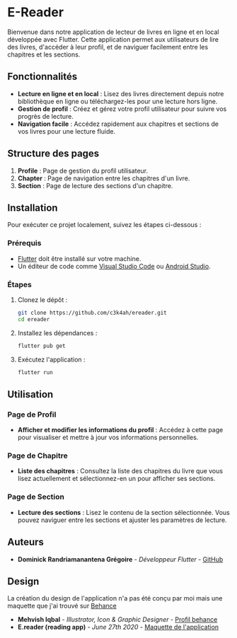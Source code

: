# E-Reader

Bienvenue dans notre application de lecteur de livres en ligne et en local développée avec Flutter. Cette application permet aux utilisateurs de lire des livres, d'accéder à leur profil, et de naviguer facilement entre les chapitres et les sections.

## Fonctionnalités

- **Lecture en ligne et en local** : Lisez des livres directement depuis notre bibliothèque en ligne ou téléchargez-les pour une lecture hors ligne.
- **Gestion de profil** : Créez et gérez votre profil utilisateur pour suivre vos progrès de lecture.
- **Navigation facile** : Accédez rapidement aux chapitres et sections de vos livres pour une lecture fluide.

## Structure des pages

1. **Profile** : Page de gestion du profil utilisateur.
2. **Chapter** : Page de navigation entre les chapitres d'un livre.
3. **Section** : Page de lecture des sections d'un chapitre.

## Installation

Pour exécuter ce projet localement, suivez les étapes ci-dessous :

### Prérequis

- [Flutter](https://flutter.dev/docs/get-started/install) doit être installé sur votre machine.
- Un éditeur de code comme [Visual Studio Code](https://code.visualstudio.com/) ou [Android Studio](https://developer.android.com/studio).

### Étapes

1. Clonez le dépôt :

    ```bash
    git clone https://github.com/c3k4ah/ereader.git
    cd ereader
    ```

2. Installez les dépendances :

    ```bash
    flutter pub get
    ```

3. Exécutez l'application :

    ```bash
    flutter run
    ```

## Utilisation

### Page de Profil

- **Afficher et modifier les informations du profil** : Accédez à cette page pour visualiser et mettre à jour vos informations personnelles.

### Page de Chapitre

- **Liste des chapitres** : Consultez la liste des chapitres du livre que vous lisez actuellement et sélectionnez-en un pour afficher ses sections.

### Page de Section

- **Lecture des sections** : Lisez le contenu de la section sélectionnée. Vous pouvez naviguer entre les sections et ajuster les paramètres de lecture.

<!-- ## Contribution

Les contributions sont les bienvenues ! Pour contribuer :

1. Forkez le projet.
2. Créez une branche pour votre fonctionnalité (`git checkout -b nouvelle-fonctionnalite`).
3. Commitez vos modifications (`git commit -m 'Ajout d'une nouvelle fonctionnalité'`).
4. Pushez votre branche (`git push origin nouvelle-fonctionnalite`).
5. Ouvrez une Pull Request. -->

## Auteurs

- **Dominick Randriamanantena Grégoire** - *Développeur Flutter* - [GitHub](https://github.com/c3k4ah)

## Design

La création du design de l'application n'a pas été conçu par moi mais une maquette que j'ai trouvé sur [Behance](https://www.behance.net/)

- **Mehvish Iqbal** - *Illustrator, Icon & Graphic Designer* - [Profil behance](https://www.behance.net/Mehvish_Iql)
- **E.reader (reading app)** - *June 27th 2020* - [Maquette de l'application](https://www.behance.net/gallery/99338383/Ereader-(reading-app))
